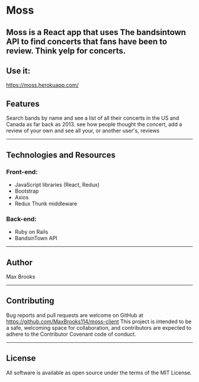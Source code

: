 # Moss

Moss is a React app that uses The bandsintown API to find concerts that fans have been to review. Think yelp for concerts.
---
## Use it:
https://moss.herokuapp.com/

## Features

Search bands by name and see a list of all their concerts in the US and Canada as far back as 2013.
see how people thought the concert, add a review of your own and see all your, or another user's, reviews

---

## Technologies and Resources
### Front-end:
  * JavaScript libraries (React, Redux)
  * Bootstrap
  * Axios
  * Redux Thunk middleware

### Back-end:
  * Ruby on Rails
  * BandsinTown API

---
## Author
Max Brooks

---
## Contributing
Bug reports and pull requests are welcome on GitHub at https://github.com/MaxBrooks114/moss-client This project is intended to be a safe, welcoming space for collaboration, and contributors are expected to adhere to the Contributor Covenant code of conduct.

---
## License
All software is available as open source under the terms of the MIT License.
